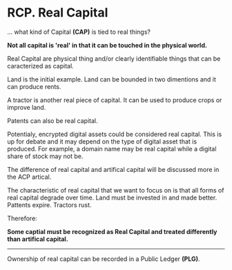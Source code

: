 # RCP. Real Capital


... what kind of Capital **(CAP)** is tied to real things?


**Not all capital is 'real' in that it can be touched in the physical world.**

Real Capital are physical thing and/or clearly identifiable things that can be caracterized as capital.

Land is the initial example.  Land can be bounded in two dimentions and it can produce rents.

A tractor is another real piece of capital.  It can be used to produce crops or improve land.

Patents can also be real capital.

Potentialy, encrypted digital assets could be considered real capital.  This is up for debate and it may depend on the type of digital asset that is produced.  For example, a domain name may be real capital while a digital share of stock may not be.

The difference of real capital and artifical capital will be discussed more in the ACP artical.

The characteristic of real capital that we want to focus on is that all forms of real capital degrade over time. Land must be invested in and made better.  Pattents expire.  Tractors rust.


Therefore:

**Some captial must be recognized as Real Capital and treated differently than artifical capital.**

----------

Ownership of real capital can be recorded in a Public Ledger **(PLG)**.

